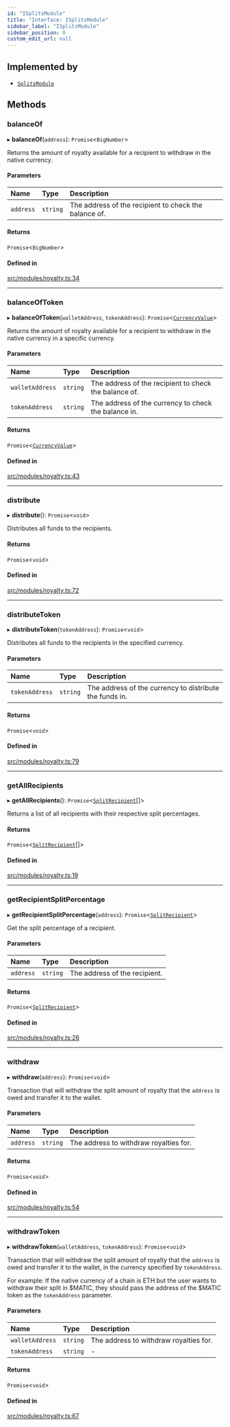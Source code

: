 ```yaml
---
id: "ISplitsModule"
title: "Interface: ISplitsModule"
sidebar_label: "ISplitsModule"
sidebar_position: 0
custom_edit_url: null
---
```


## Implemented by

- [`SplitsModule`](../classes/SplitsModule)

## Methods

### balanceOf

▸ **balanceOf**(`address`): `Promise`<`BigNumber`\>

Returns the amount of royalty available for a recipient
to withdraw in the native currency.

#### Parameters

| Name | Type | Description |
| :------ | :------ | :------ |
| `address` | `string` | The address of the recipient to check the balance of. |

#### Returns

`Promise`<`BigNumber`\>

#### Defined in

[src/modules/royalty.ts:34](https://github.com/PrasoonPratham/nftlabs-sdk-ts/blob/ff1ad69/src/modules/royalty.ts#L34)

___

### balanceOfToken

▸ **balanceOfToken**(`walletAddress`, `tokenAddress`): `Promise`<[`CurrencyValue`](CurrencyValue)\>

Returns the amount of royalty available for a recipient
to withdraw in the native currency in a specific currency.

#### Parameters

| Name | Type | Description |
| :------ | :------ | :------ |
| `walletAddress` | `string` | The address of the recipient to check the balance of. |
| `tokenAddress` | `string` | The address of the currency to check the balance in. |

#### Returns

`Promise`<[`CurrencyValue`](CurrencyValue)\>

#### Defined in

[src/modules/royalty.ts:43](https://github.com/PrasoonPratham/nftlabs-sdk-ts/blob/ff1ad69/src/modules/royalty.ts#L43)

___

### distribute

▸ **distribute**(): `Promise`<`void`\>

Distributes all funds to the recipients.

#### Returns

`Promise`<`void`\>

#### Defined in

[src/modules/royalty.ts:72](https://github.com/PrasoonPratham/nftlabs-sdk-ts/blob/ff1ad69/src/modules/royalty.ts#L72)

___

### distributeToken

▸ **distributeToken**(`tokenAddress`): `Promise`<`void`\>

Distributes all funds to the recipients in the specified currency.

#### Parameters

| Name | Type | Description |
| :------ | :------ | :------ |
| `tokenAddress` | `string` | The address of the currency to distribute the funds in. |

#### Returns

`Promise`<`void`\>

#### Defined in

[src/modules/royalty.ts:79](https://github.com/PrasoonPratham/nftlabs-sdk-ts/blob/ff1ad69/src/modules/royalty.ts#L79)

___

### getAllRecipients

▸ **getAllRecipients**(): `Promise`<[`SplitRecipient`](SplitRecipient)[]\>

Returns a list of all recipients with their
respective split percentages.

#### Returns

`Promise`<[`SplitRecipient`](SplitRecipient)[]\>

#### Defined in

[src/modules/royalty.ts:19](https://github.com/PrasoonPratham/nftlabs-sdk-ts/blob/ff1ad69/src/modules/royalty.ts#L19)

___

### getRecipientSplitPercentage

▸ **getRecipientSplitPercentage**(`address`): `Promise`<[`SplitRecipient`](SplitRecipient)\>

Get the split percentage of a recipient.

#### Parameters

| Name | Type | Description |
| :------ | :------ | :------ |
| `address` | `string` | The address of the recipient. |

#### Returns

`Promise`<[`SplitRecipient`](SplitRecipient)\>

#### Defined in

[src/modules/royalty.ts:26](https://github.com/PrasoonPratham/nftlabs-sdk-ts/blob/ff1ad69/src/modules/royalty.ts#L26)

___

### withdraw

▸ **withdraw**(`address`): `Promise`<`void`\>

Transaction that will withdraw the split amount of royalty that
the `address` is owed and transfer it to the wallet.

#### Parameters

| Name | Type | Description |
| :------ | :------ | :------ |
| `address` | `string` | The address to withdraw royalties for. |

#### Returns

`Promise`<`void`\>

#### Defined in

[src/modules/royalty.ts:54](https://github.com/PrasoonPratham/nftlabs-sdk-ts/blob/ff1ad69/src/modules/royalty.ts#L54)

___

### withdrawToken

▸ **withdrawToken**(`walletAddress`, `tokenAddress`): `Promise`<`void`\>

Transaction that will withdraw the split amount of royalty that
the `address` is owed and transfer it to the wallet, in the
currency specified by `tokenAddress`.

For example: If the native currency of a chain is ETH but the user
wants to withdraw their split in $MATIC, they should pass
the address of the $MATIC token as the `tokenAddress` parameter.

#### Parameters

| Name | Type | Description |
| :------ | :------ | :------ |
| `walletAddress` | `string` | The address to withdraw royalties for. |
| `tokenAddress` | `string` | - |

#### Returns

`Promise`<`void`\>

#### Defined in

[src/modules/royalty.ts:67](https://github.com/PrasoonPratham/nftlabs-sdk-ts/blob/ff1ad69/src/modules/royalty.ts#L67)
